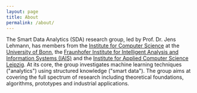 ```yaml
---
layout: page
title: About
permalink: /about/
---
```


<!-- To Do: Proj jens lehmans page once people are done -->
The Smart Data Analytics (SDA) research group, led by Prof. Dr. Jens Lehmann, has members from the [Institute for Computer Science](https://www.iai.uni-bonn.de/en) at the [University of Bonn](https://www.uni-bonn.de/), the [Fraunhofer Institute for Intelligent Analysis and Information Systems (IAIS)](https://www.iais.fraunhofer.de/) and the [Institute for Applied Computer Science Leipzig](http://infai.org/de/Aktuelles). At its core, the group investigates machine learning techniques ("analytics") using structured knowledge ("smart data"). The group aims at covering the full spectrum of research including theoretical foundations, algorithms, prototypes and industrial applications.
